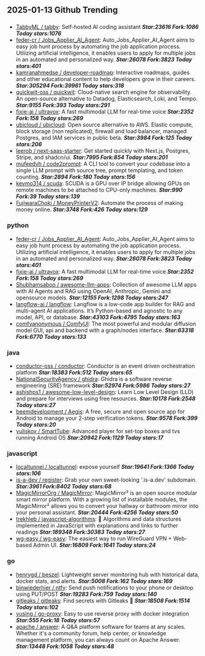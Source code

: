 ## 2025-01-13 Github Trending

### 
* [TabbyML / tabby](https://github.com/TabbyML/tabby): Self-hosted AI coding assistant ***Star:23616 Fork:1086 Today stars:1076***
* [feder-cr / Jobs_Applier_AI_Agent](https://github.com/feder-cr/Jobs_Applier_AI_Agent): Auto_Jobs_Applier_AI_Agent aims to easy job hunt process by automating the job application process. Utilizing artificial intelligence, it enables users to apply for multiple jobs in an automated and personalized way. ***Star:26078 Fork:3823 Today stars:401***
* [kamranahmedse / developer-roadmap](https://github.com/kamranahmedse/developer-roadmap): Interactive roadmaps, guides and other educational content to help developers grow in their careers. ***Star:305294 Fork:39961 Today stars:318***
* [quickwit-oss / quickwit](https://github.com/quickwit-oss/quickwit): Cloud-native search engine for observability. An open-source alternative to Datadog, Elasticsearch, Loki, and Tempo. ***Star:9155 Fork:393 Today stars:291***
* [fixie-ai / ultravox](https://github.com/fixie-ai/ultravox): A fast multimodal LLM for real-time voice ***Star:2352 Fork:158 Today stars:269***
* [ubicloud / ubicloud](https://github.com/ubicloud/ubicloud): Open source alternative to AWS. Elastic compute, block storage (non replicated), firewall and load balancer, managed Postgres, and IAM services in public beta. ***Star:3984 Fork:125 Today stars:206***
* [leerob / next-saas-starter](https://github.com/leerob/next-saas-starter): Get started quickly with Next.js, Postgres, Stripe, and shadcn/ui. ***Star:7995 Fork:854 Today stars:201***
* [mufeedvh / code2prompt](https://github.com/mufeedvh/code2prompt): A CLI tool to convert your codebase into a single LLM prompt with source tree, prompt templating, and token counting. ***Star:2894 Fork:180 Today stars:156***
* [kevmo314 / scuda](https://github.com/kevmo314/scuda): SCUDA is a GPU over IP bridge allowing GPUs on remote machines to be attached to CPU-only machines. ***Star:990 Fork:39 Today stars:139***
* [FujiwaraChoki / MoneyPrinterV2](https://github.com/FujiwaraChoki/MoneyPrinterV2): Automate the process of making money online. ***Star:3748 Fork:426 Today stars:129***

### python
* [feder-cr / Jobs_Applier_AI_Agent](https://github.com/feder-cr/Jobs_Applier_AI_Agent): Auto_Jobs_Applier_AI_Agent aims to easy job hunt process by automating the job application process. Utilizing artificial intelligence, it enables users to apply for multiple jobs in an automated and personalized way. ***Star:26078 Fork:3823 Today stars:401***
* [fixie-ai / ultravox](https://github.com/fixie-ai/ultravox): A fast multimodal LLM for real-time voice ***Star:2352 Fork:158 Today stars:269***
* [Shubhamsaboo / awesome-llm-apps](https://github.com/Shubhamsaboo/awesome-llm-apps): Collection of awesome LLM apps with AI Agents and RAG using OpenAI, Anthropic, Gemini and opensource models. ***Star:12155 Fork:1298 Today stars:247***
* [langflow-ai / langflow](https://github.com/langflow-ai/langflow): Langflow is a low-code app builder for RAG and multi-agent AI applications. It’s Python-based and agnostic to any model, API, or database. ***Star:43103 Fork:4795 Today stars:163***
* [comfyanonymous / ComfyUI](https://github.com/comfyanonymous/ComfyUI): The most powerful and modular diffusion model GUI, api and backend with a graph/nodes interface. ***Star:63318 Fork:6770 Today stars:133***

### java
* [conductor-oss / conductor](https://github.com/conductor-oss/conductor): Conductor is an event driven orchestration platform ***Star:18383 Fork:512 Today stars:65***
* [NationalSecurityAgency / ghidra](https://github.com/NationalSecurityAgency/ghidra): Ghidra is a software reverse engineering (SRE) framework ***Star:52974 Fork:5986 Today stars:27***
* [ashishps1 / awesome-low-level-design](https://github.com/ashishps1/awesome-low-level-design): Learn Low Level Design (LLD) and prepare for interviews using free resources. ***Star:10178 Fork:2548 Today stars:27***
* [beemdevelopment / Aegis](https://github.com/beemdevelopment/Aegis): A free, secure and open source app for Android to manage your 2-step verification tokens. ***Star:9578 Fork:399 Today stars:20***
* [yuliskov / SmartTube](https://github.com/yuliskov/SmartTube): Advanced player for set-top boxes and tvs running Android OS ***Star:20942 Fork:1129 Today stars:17***

### javascript
* [localtunnel / localtunnel](https://github.com/localtunnel/localtunnel): expose yourself ***Star:19641 Fork:1366 Today stars:106***
* [is-a-dev / register](https://github.com/is-a-dev/register): Grab your own sweet-looking '.is-a.dev' subdomain. ***Star:3961 Fork:8402 Today stars:68***
* [MagicMirrorOrg / MagicMirror](https://github.com/MagicMirrorOrg/MagicMirror): MagicMirror² is an open source modular smart mirror platform. With a growing list of installable modules, the MagicMirror² allows you to convert your hallway or bathroom mirror into your personal assistant. ***Star:20444 Fork:4256 Today stars:50***
* [trekhleb / javascript-algorithms](https://github.com/trekhleb/javascript-algorithms): 📝 Algorithms and data structures implemented in JavaScript with explanations and links to further readings ***Star:189348 Fork:30383 Today stars:27***
* [wg-easy / wg-easy](https://github.com/wg-easy/wg-easy): The easiest way to run WireGuard VPN + Web-based Admin UI. ***Star:16809 Fork:1641 Today stars:24***

### go
* [henrygd / beszel](https://github.com/henrygd/beszel): Lightweight server monitoring hub with historical data, docker stats, and alerts. ***Star:5008 Fork:162 Today stars:169***
* [binwiederhier / ntfy](https://github.com/binwiederhier/ntfy): Send push notifications to your phone or desktop using PUT/POST ***Star:19283 Fork:759 Today stars:140***
* [gitleaks / gitleaks](https://github.com/gitleaks/gitleaks): Find secrets with Gitleaks 🔑 ***Star:18508 Fork:1514 Today stars:102***
* [yusing / go-proxy](https://github.com/yusing/go-proxy): Easy to use reverse proxy with docker integration ***Star:555 Fork:18 Today stars:57***
* [apache / answer](https://github.com/apache/answer): A Q&A platform software for teams at any scales. Whether it's a community forum, help center, or knowledge management platform, you can always count on Apache Answer. ***Star:13448 Fork:1058 Today stars:48***
